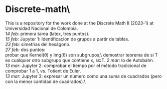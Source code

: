 # Discrete-math\
This is a repository for the work done at the Discrete Math II (2023-1) at Universidad Nacional de Colombia.\
*14 feb:* primera tarea (latex, tres puntos).\
*15 feb:* Jupyter 1: Identificación de grupos a partir de tablas.\
*23 feb:* simetrías del hexágono.\
*27 feb:* dos puntos: \
probar que Kernel(θ) y Img(θ) son subgrupos;\ 
demostrar teorema de si T es cualquier otro subgrupo que contiene x, s⊆T.
*2 mar:* lo de Autobahn.\
*13 mar:* Jupyter 2: comprobar el tiempo por el método tradicional de comprobar 1 a 1, vs. Totient de Euler.\
*13 mar:* Jupyter 3: expresar un número como una suma de cuadrados (pero con la menor cantidad de cuadrados).\
